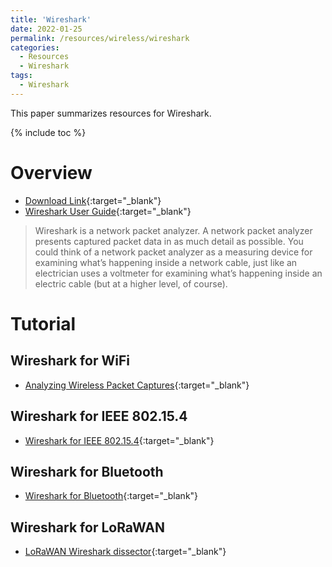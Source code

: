 ```yaml
---
title: 'Wireshark'
date: 2022-01-25
permalink: /resources/wireless/wireshark
categories:
  - Resources
  - Wireshark
tags:
  - Wireshark
---
```


This paper summarizes resources for Wireshark.

{% include toc %}

# Overview

* [Download Link](https://www.wireshark.org/){:target="_blank"}
* [Wireshark User Guide](https://www.wireshark.org/docs/wsug_html_chunked/index.html){:target="_blank"}
>Wireshark is a network packet analyzer. A network packet analyzer presents captured packet data in as much detail as possible.
>You could think of a network packet analyzer as a measuring device for examining what’s happening inside a network cable, just like an electrician uses a voltmeter for examining what’s happening inside an electric cable (but at a higher level, of course).

# Tutorial
## Wireshark for WiFi
* [Analyzing Wireless Packet Captures](https://documentation.meraki.com/General_Administration/Tools_and_Troubleshooting/Analyzing_Wireless_Packet_Captures){:target="_blank"}

## Wireshark for IEEE 802.15.4
* [Wireshark for IEEE 802.15.4](https://wiki.wireshark.org/IEEE_802.15.4){:target="_blank"}

## Wireshark for Bluetooth
* [Wireshark for Bluetooth](https://wiki.wireshark.org/Bluetooth){:target="_blank"}

## Wireshark for LoRaWAN
* [LoRaWAN Wireshark dissector](https://github.com/ltn22/LoRaWAN-Wireshark-Dissector){:target="_blank"}